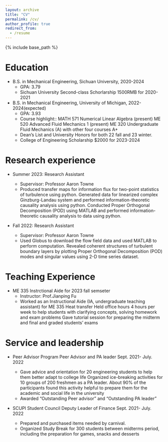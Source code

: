 ```yaml
---
layout: archive
title: "CV"
permalink: /cv/
author_profile: true
redirect_from:
  - /resume
---
```


{% include base_path %}

Education
======
* B.S. in Mechanical Engineering, Sichuan University,     2020-2024
   * GPA: 3.79
   * Sichuan University Second-class Schorlarship   1500RMB for 2020-2021
* B.S. in Mechanical Engineering, University of Michigan, 2022-2024(expected)
   * GPA: 3.93
   * Course highlight:: MATH 571 Numerical Linear Algebra (present) ME 520 Advanced Fluid Mechanics 1 (present)
     ME 320 Undergraduate Fluid Mechanics (A) with other four courses A+
   * Dean’s List and University Honors for both 22 fall and 23 winter. 
   * College of Engineering Scholarship       $2000 for 2023-2024


Research experience
======
* Summer 2023: Research Assistant
  * Supervisor: Professor Aaron Towne
  * Produced transfer maps for information flux for two-point statistics of turbulence using python.
  	Generated data for linearized complex Ginzburg-Landau system and performed information-theoretic causality analysis using python. 
    Conducted Proper Orthogonal Decomposition (POD) using MATLAB and performed information-theoretic causality analysis to data using python. 


* Fall 2022: Research Assistant
  * Supervisor: Professor Aaron Towne
  *  Used Globus to download the flow field data and used MATLAB to perform computation.
     Revealed coherent structures of turbulent boundary layers by plotting Proper Orthogonal Decomposition (POD) modes and singular values using 2-D time series dataset.


Teaching Experience
======
* ME 335 Instrctional Aide for 2023 fall semseter
  * Instructor: Prof.Jianping Fu
  * Worked as an Instructional Aide (IA, undergraduate teaching assistant) for ME 335 Heat transfer
   	Held office hours 4 hours per week to help students with clarifying concepts, solving homework and exam problems 
    Gave tutorial session for preparing the midterm and final and graded students’ exams

  
Service and leadership
======
* Peer Advisor Program
  Peer Advisor and PA leader                                     Sept. 2021- July. 2022
  * Gave advice and orientation for 20 engineering students to help them better adapt to college life
   	Organized ice-breaking activities for 10 groups of 200 freshmen as a PA leader. About 90% of the participants found this activity helpful to prepare them for the academic and social life in the university
  * Awarded “Outstanding Peer advisor” and “Outstanding PA leader”

* SCUPI Student Council 
  Deputy Leader of Finance                                       Sept. 2021- July. 2022
  * Prepared and purchased items needed by carnival.
  * Organized Study Break for 300 students between midterms period, including the preparation for games, snacks and desserts
